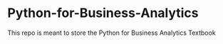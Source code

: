 # Python-for-Business-Analytics
This repo is meant to store the Python for Business Analytics Textbook
